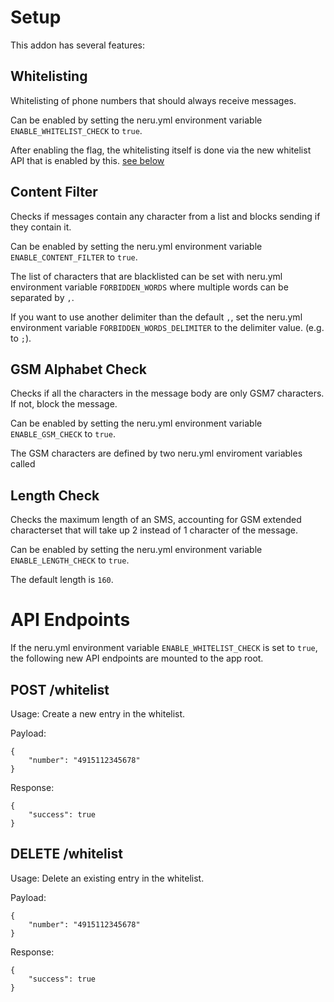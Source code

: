 # Setup

This addon has several features:

## Whitelisting

Whitelisting of phone numbers that should always receive messages.

Can be enabled by setting the neru.yml environment variable `ENABLE_WHITELIST_CHECK` to `true`. 

After enabling the flag, the whitelisting itself is done via the new whitelist API that is enabled by this. [see below](#APIEndpoints)

## Content Filter

Checks if messages contain any character from a list and blocks sending if they contain it. 

Can be enabled by setting the neru.yml environment variable `ENABLE_CONTENT_FILTER` to `true`. 

The list of characters that are blacklisted can be set with neru.yml environment variable `FORBIDDEN_WORDS` where multiple words can be separated by `,`. 

If you want to use another delimiter than the default `,`, set the neru.yml environment variable `FORBIDDEN_WORDS_DELIMITER` to the delimiter value. (e.g. to `;`).

## GSM Alphabet Check

Checks if all the characters in the message body are only GSM7 characters. If not, block the message.

Can be enabled by setting the neru.yml environment variable `ENABLE_GSM_CHECK` to `true`.

The GSM characters are defined by two neru.yml enviroment variables called 

## Length Check

Checks the maximum length of an SMS, accounting for GSM extended characterset that will take up 2 instead of 1 character of the message. 

Can be enabled by setting the neru.yml environment variable `ENABLE_LENGTH_CHECK` to `true`.

The default length is `160`.

# <a name="APIEndpoints"></a>API Endpoints

If the neru.yml environment variable `ENABLE_WHITELIST_CHECK` is set to `true`, the following new API endpoints are mounted to the app root.

## POST /whitelist

Usage: Create a new entry in the whitelist.

Payload:

```
{
    "number": "4915112345678"
}
```

Response:

```
{
    "success": true
}
```

## DELETE /whitelist

Usage: Delete an existing entry in the whitelist.

Payload:

```
{
    "number": "4915112345678"
}
```

Response:

```
{
    "success": true
}
```